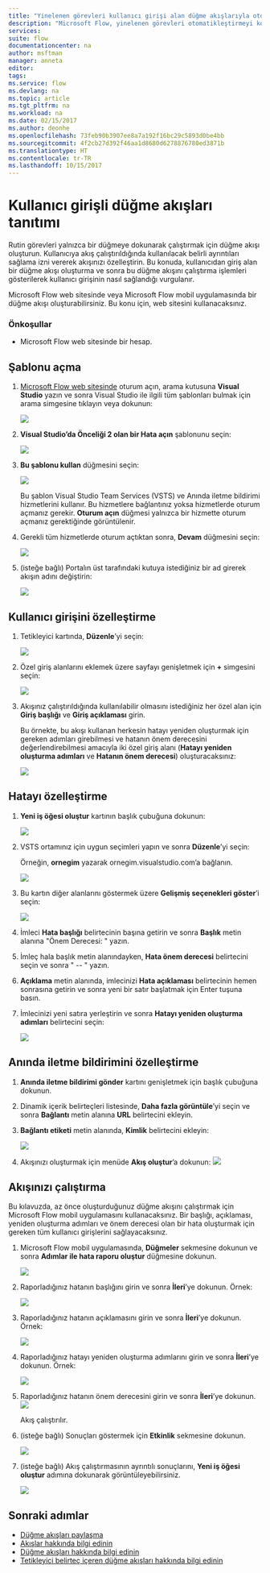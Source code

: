 ```yaml
---
title: "Yinelenen görevleri kullanıcı girişi alan düğme akışlarıyla otomatikleştirmeyi öğrenme | Microsoft Docs"
description: "Microsoft Flow, yinelenen görevleri otomatikleştirmeyi kolaylaştırır. Akışlarınız, yinelenen bir görev çalıştırırken kullanıcı girişi bile alabilir."
services: 
suite: flow
documentationcenter: na
author: msftman
manager: anneta
editor: 
tags: 
ms.service: flow
ms.devlang: na
ms.topic: article
ms.tgt_pltfrm: na
ms.workload: na
ms.date: 02/15/2017
ms.author: deonhe
ms.openlocfilehash: 73feb90b3907ee8a7a192f16bc29c5893d0be4bb
ms.sourcegitcommit: 4f2cb27d392f46aa1d8680d6278876780ed3871b
ms.translationtype: HT
ms.contentlocale: tr-TR
ms.lasthandoff: 10/15/2017
---
```

# <a name="introducing-button-flows-with-user-input"></a>Kullanıcı girişli düğme akışları tanıtımı
Rutin görevleri yalnızca bir düğmeye dokunarak çalıştırmak için düğme akışı oluşturun. Kullanıcıya akış çalıştırıldığında kullanılacak belirli ayrıntıları sağlama izni vererek akışınızı özelleştirin. Bu konuda, kullanıcıdan giriş alan bir düğme akışı oluşturma ve sonra bu düğme akışını çalıştırma işlemleri gösterilerek kullanıcı girişinin nasıl sağlandığı vurgulanır.

Microsoft Flow web sitesinde veya Microsoft Flow mobil uygulamasında bir düğme akışı oluşturabilirsiniz. Bu konu için, web sitesini kullanacaksınız.

### <a name="prerequisites"></a>Önkoşullar
* Microsoft Flow web sitesinde bir hesap.

## <a name="open-the-template"></a>Şablonu açma
1. [Microsoft Flow web sitesinde](https://flow.microsoft.com) oturum açın, arama kutusuna **Visual Studio** yazın ve sonra Visual Studio ile ilgili tüm şablonları bulmak için arama simgesine tıklayın veya dokunun:
   
    ![](./media/button-flow-with-user-input-tokens/1.png)  
2. **Visual Studio’da Önceliği 2 olan bir Hata açın** şablonunu seçin:
   
    ![](./media/button-flow-with-user-input-tokens/2.png)  
3. **Bu şablonu kullan** düğmesini seçin:
   
    ![](./media/button-flow-with-user-input-tokens/3.png)  
   
    Bu şablon Visual Studio Team Services (VSTS) ve Anında iletme bildirimi hizmetlerini kullanır. Bu hizmetlere bağlantınız yoksa hizmetlerde oturum açmanız gerekir. **Oturum açın** düğmesi yalnızca bir hizmette oturum açmanız gerektiğinde görüntülenir.
4. Gerekli tüm hizmetlerde oturum açtıktan sonra, **Devam** düğmesini seçin:
   
    ![](./media/button-flow-with-user-input-tokens/4.png)  
5. (isteğe bağlı) Portalın üst tarafındaki kutuya istediğiniz bir ad girerek akışın adını değiştirin:
   
    ![](./media/button-flow-with-user-input-tokens/5.png)

## <a name="customize-the-user-input"></a>Kullanıcı girişini özelleştirme
1. Tetikleyici kartında, **Düzenle**’yi seçin:
   
    ![](./media/button-flow-with-user-input-tokens/6.png)  
2. Özel giriş alanlarını eklemek üzere sayfayı genişletmek için **+** simgesini seçin:
   
    ![](./media/button-flow-with-user-input-tokens/7.png)
3. Akışınız çalıştırıldığında kullanılabilir olmasını istediğiniz her özel alan için **Giriş başlığı** ve **Giriş açıklaması** girin.  
   
    Bu örnekte, bu akışı kullanan herkesin hatayı yeniden oluşturmak için gereken adımları girebilmesi ve hatanın önem derecesini değerlendirebilmesi amacıyla iki özel giriş alanı (**Hatayı yeniden oluşturma adımları** ve **Hatanın önem derecesi**) oluşturacaksınız:  
   
    ![](./media/button-flow-with-user-input-tokens/8.png)

## <a name="customize-the-bug"></a>Hatayı özelleştirme
1. **Yeni iş öğesi oluştur** kartının başlık çubuğuna dokunun:
   
    ![](./media/button-flow-with-user-input-tokens/9.png)  
2. VSTS ortamınız için uygun seçimleri yapın ve sonra **Düzenle**’yi seçin:
   
    Örneğin, **ornegim** yazarak ornegim.visualstudio.com’a bağlanın.
   
    ![](./media/button-flow-with-user-input-tokens/10.png)  
3. Bu kartın diğer alanlarını göstermek üzere **Gelişmiş seçenekleri göster**’i seçin:
   
    ![](./media/button-flow-with-user-input-tokens/11.png)  
4. İmleci **Hata başlığı** belirtecinin başına getirin ve sonra **Başlık** metin alanına "Önem Derecesi: " yazın.
5. İmleç hala başlık metin alanındayken, **Hata önem derecesi** belirtecini seçin ve sonra " -- " yazın.  
6. **Açıklama** metin alanında, imlecinizi **Hata açıklaması** belirtecinin hemen sonrasına getirin ve sonra yeni bir satır başlatmak için Enter tuşuna basın.
7. İmlecinizi yeni satıra yerleştirin ve sonra **Hatayı yeniden oluşturma adımları** belirtecini seçin:
   
    ![](./media/button-flow-with-user-input-tokens/12.png)

## <a name="customize-the-push-notification"></a>Anında iletme bildirimini özelleştirme
1. **Anında iletme bildirimi gönder** kartını genişletmek için başlık çubuğuna dokunun.
2. Dinamik içerik belirteçleri listesinde, **Daha fazla görüntüle**’yi seçin ve sonra **Bağlantı** metin alanına **URL** belirtecini ekleyin.
3. **Bağlantı etiketi** metin alanında, **Kimlik** belirtecini ekleyin:
   
    ![](./media/button-flow-with-user-input-tokens/13.png)  
4. Akışınızı oluşturmak için menüde **Akış oluştur**’a dokunun:  ![](./media/button-flow-with-user-input-tokens/14.png)  

## <a name="run-your-flow"></a>Akışınızı çalıştırma
Bu kılavuzda, az önce oluşturduğunuz düğme akışını çalıştırmak için Microsoft Flow mobil uygulamasını kullanacaksınız. Bir başlığı, açıklaması, yeniden oluşturma adımları ve önem derecesi olan bir hata oluşturmak için gereken tüm kullanıcı girişlerini sağlayacaksınız.  

1. Microsoft Flow mobil uygulamasında, **Düğmeler** sekmesine dokunun ve sonra **Adımlar ile hata raporu oluştur** düğmesine dokunun.
   
    ![](./media/button-flow-with-user-input-tokens/runmt1.png)  
2. Raporladığınız hatanın başlığını girin ve sonra **İleri**’ye dokunun. Örnek:
   
    ![](./media/button-flow-with-user-input-tokens/runmt2.png)  
3. Raporladığınız hatanın açıklamasını girin ve sonra **İleri**’ye dokunun. Örnek:
   
    ![](./media/button-flow-with-user-input-tokens/runmt3.png)  
4. Raporladığınız hatayı yeniden oluşturma adımlarını girin ve sonra **İleri**’ye dokunun. Örnek:
   
    ![](./media/button-flow-with-user-input-tokens/runmt3-1.png)  
5. Raporladığınız hatanın önem derecesini girin ve sonra **İleri**’ye dokunun.  
    ![](./media/button-flow-with-user-input-tokens/runmt3-2.png)  
   
    Akış çalıştırılır.
6. (isteğe bağlı) Sonuçları göstermek için **Etkinlik** sekmesine dokunun.
   
    ![](./media/button-flow-with-user-input-tokens/runmt5.png)  
7. (isteğe bağlı) Akış çalıştırmasının ayrıntılı sonuçlarını, **Yeni iş öğesi oluştur** adımına dokunarak görüntüleyebilirsiniz.
   
    ![](./media/button-flow-with-user-input-tokens/runmt6.png)  

## <a name="next-steps"></a>Sonraki adımlar
* [Düğme akışları paylaşma](share-buttons.md)
* [Akışlar hakkında bilgi edinin](guided-learning/learning-introducing-flow.md)  
* [Düğme akışları hakkında bilgi edinin](introduction-to-button-flows.md)  
* [Tetikleyici belirteç içeren düğme akışları hakkında bilgi edinin](introduction-to-button-trigger-tokens.md)  

